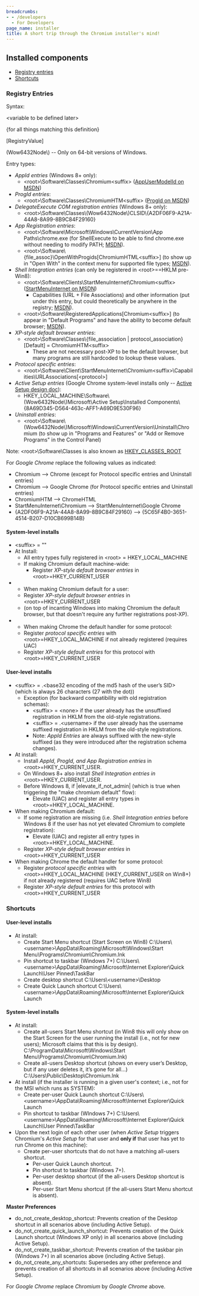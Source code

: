 ```yaml
---
breadcrumbs:
- - /developers
  - For Developers
page_name: installer
title: A short trip through the Chromium installer's mind!
---
```


## Installed components

*   [Registry entries](/developers/installer#reg)
*   [Shortcuts](/developers/installer#shortcuts)

### Registry Entries

Syntax:

&lt;variable to be defined later&gt;

{for all things matching this definition}

\[RegistryValue\]

(Wow6432Node\\) -- Only on 64-bit versions of Windows.

Entry types:

*   *AppId entries* (Windows 8+ only):
    *   &lt;root&gt;\\Software\\Classes\\Chromium&lt;suffix&gt;
                ([AppUserModelId on
                MSDN](http://msdn.microsoft.com/library/windows/desktop/dd378459.aspx))
*   *ProgId entries*:
    *   &lt;root&gt;\\Software\\Classes\\ChromiumHTM&lt;suffix&gt;
                ([ProgId on
                MSDN](http://msdn.microsoft.com/en-us/library/aa911706.aspx))
*   *DelegateExecute COM registration entries* (Windows 8+ only):
    *   &lt;root&gt;\\Software\\Classes\\(Wow6432Node\\)CLSID\\{A2DF06F9-A21A-44A8-8A99-8B9C84F29160}
*   *App Registration entries*:
    *   &lt;root&gt;\\Software\\Microsoft\\Windows\\CurrentVersion\\App
                Paths\\chrome.exe (for ShellExecute to be able to find
                chrome.exe without needing to modify PATH;
                [MSDN](http://msdn.microsoft.com/library/windows/desktop/ee872121.aspx#appPaths)).
    *   &lt;root&gt;\\Software\\{file_assoc}\\OpenWithProgids\[ChromiumHTML&lt;suffix&gt;\]
                (to show up in "Open With" in the context menu for supported
                file types;
                [MSDN](http://msdn.microsoft.com/library/bb166549.aspx)).
*   *Shell Integration entries* (can only be registered in
            &lt;root&gt;==HKLM pre-Win8):
    *   &lt;root&gt;\\Software\\Clients\\StartMenuInternet\\Chromium&lt;suffix&gt;
                ([StartMenuInternet on
                MSDN](http://msdn.microsoft.com/library/windows/desktop/dd203067.aspx#internet))
        *   Capabilities (URL + File Associations) and other information
                    (put under this entry, but could theoretically be anywhere
                    in the registry;
                    [MSDN](http://msdn.microsoft.com/library/windows/desktop/cc144154.aspx#registration)).
    *   &lt;root&gt;\\Software\\RegisteredApplications\[Chromium&lt;suffix&gt;\]
                (to appear in "Default Programs" and have the ability to become
                default browser;
                [MSDN](http://msdn.microsoft.com/library/windows/desktop/cc144154.aspx#RegisteredApplications)).
*   *XP-style default browser entries*:
    *   &lt;root&gt;\\Software\\Classes\\{file_association |
                protocol_association}\[Default\] = ChromiumHTM&lt;suffix&gt;
        *   These are not necessary post-XP to be the default browser,
                    but many programs are still hardcoded to lookup these
                    values.
*   *Protocol specific entries*:
    *   &lt;root&gt;\\Software\\Client\\StartMenuInternet\\Chromium&lt;suffix&gt;\\Capabilities\\URLAssociations\[&lt;protocol&gt;\]
*   *Active Setup entries* (Google Chrome system-level installs only --
            [Active Setup design
            doc](https://docs.google.com/a/google.com/document/d/1yQdG1wMDKi_lf0i8bk6P2_BWqudRb-ap6Y2C5f1RO2w/edit)):
    *   HKEY_LOCAL_MACHINE\\Software\\(Wow6432Node\\)Microsoft\\Active
                Setup\\Installed
                Components\\{8A69D345-D564-463c-AFF1-A69D9E530F96}
*   *Uninstall entries*:
    *   &lt;root&gt;\\Software\\(Wow6432Node\\)Microsoft\\Windows\\CurrentVersion\\Uninstall\\Chromium
                (to show up in "Programs and Features" or "Add or Remove
                Programs" in the Control Panel)

Note: &lt;root&gt;\\Software\\Classes is also known as
[HKEY_CLASSES_ROOT](http://msdn.microsoft.com/library/windows/desktop/ms724475.aspx)

For *Google Chrome* replace the following values as indicated:

*   Chromium --&gt; Chrome (except for Protocol specific entries and
            Uninstall entries)
*   Chromium --&gt; Google Chrome (for Protocol specific entries and
            Uninstall entries)
*   ChromiumHTM --&gt; ChromeHTML
*   StartMenuInternet\\Chromium --&gt; StartMenuInternet\\Google Chrome
*   {A2DF06F9-A21A-44A8-8A99-8B9C84F29160} --&gt;
            {5C65F4B0-3651-4514-B207-D10CB699B14B}

#### System-level installs

*   &lt;suffix&gt; = ""
*   At Install:
    *   All entry types fully registered in &lt;root&gt; =
                HKEY_LOCAL_MACHINE
    *   If making Chromium default machine-wide:
        *   Register *XP-style default browser entries* in
                    &lt;root&gt;=HKEY_CURRENT_USER
*   + When making Chromium default for a user:
    *   Register *XP-style default browser entries* in
                &lt;root&gt;=HKEY_CURRENT_USER
    *   (on top of incanting Windows into making Chromium the default
                browser, but that doesn't require any further registrations
                post-XP).
*   + When making Chrome the default handler for some protocol:
    *   Register *protocol specific entries* with
                &lt;root&gt;=HKEY_LOCAL_MACHINE if not already registered
                (requires UAC)
    *   Register *XP-style default entries* for this protocol with
                &lt;root&gt;=HKEY_CURRENT_USER

#### User-level installs

*   &lt;suffix&gt; = .&lt;base32 encoding of the md5 hash of the user’s
            SID&gt; (which is always 26 characters (27 with the dot))
    *   Exception (for backward compatibility with old registration
                schemas):
        *   &lt;suffix&gt; = &lt;none&gt; if the user already has the
                    unsuffixed registration in HKLM from the old-style
                    registrations.
        *   &lt;suffix&gt; = .&lt;username&gt; if the user already has
                    the username suffixed registration in HKLM from the
                    old-style registrations.
        *   Note: *AppId Entries* are always suffixed with the new-style
                    suffixed (as they were introduced after the registration
                    schema changes).
*   At install:
    *   Install *AppId, ProgId, and App Registration entries* in
                &lt;root&gt;=HKEY_CURRENT_USER.
    *   On Windows 8+ also install *Shell Integration entries in*
                &lt;root&gt;=HKEY_CURRENT_USER.
    *   Before Windows 8, if |elevate_if_not_admin| (which is true when
                triggering the "make chromium default" flow):
        *   Elevate (UAC) and register all entry types in
                    &lt;root&gt;=HKEY_LOCAL_MACHINE.
*   When making Chromium default:
    *   If some registration are missing (i.e. *Shell Integration
                entries* before Windows 8 if the user has not yet elevated
                Chromium to complete registration):
        *   Elevate (UAC) and register all entry types in
                    &lt;root&gt;=HKEY_LOCAL_MACHINE.
    *   Register *XP-style default browser entries* in
                &lt;root&gt;=HKEY_CURRENT_USER
*   When making Chrome the default handler for some protocol:
    *   Register *protocol specific entries* with
                &lt;root&gt;=HKEY_LOCAL_MACHINE (HKEY_CURRENT_USER on Win8+) if
                not already registered (requires UAC before Win8)
    *   Register *XP-style default entries* for this protocol with
                &lt;root&gt;=HKEY_CURRENT_USER

### Shortcuts

#### User-level installs

*   At install:
    *   Create Start Menu shortcut (Start Screen on Win8)
        C:\\Users\\&lt;username&gt;\\AppData\\Roaming\\Microsoft\\Windows\\Start
        Menu\\Programs\\Chromium\\Chromium.lnk
    *   Pin shortcut to taskbar (Windows 7+)
        C:\\Users\\&lt;username&gt;\\AppData\\Roaming\\Microsoft\\Internet
        Explorer\\Quick Launch\\User Pinned\\TaskBar
    *   Create desktop shortcut
        C:\\Users\\&lt;username&gt;\\Desktop
    *   Create Quick Launch shortcut
        C:\\Users\\&lt;username&gt;\\AppData\\Roaming\\Microsoft\\Internet
        Explorer\\Quick Launch

#### System-level installs

*   At install:
    *   Create all-users Start Menu shortcut (in Win8 this will only
                show on the Start Screen for the user running the install (i.e.,
                not for new users); Microsoft claims that this is by design).
        C:\\ProgramData\\Microsoft\\Windows\\Start
        Menu\\Programs\\Chromium\\Chromium.lnk)
    *   Create all-users Desktop shortcut (shows on every user’s
                Desktop, but if any user deletes it, it’s gone for all...)
        C:\\Users\\Public\\Desktop\\Chromium.lnk
*   At install (if the installer is running in a given user's context;
            i.e., not for the MSI which runs as SYSTEM):
    *   Create per-user Quick Launch shortcut
        C:\\Users\\&lt;username&gt;\\AppData\\Roaming\\Microsoft\\Internet
        Explorer\\Quick Launch
    *   Pin shortcut to taskbar (WIndows 7+)
        C:\\Users\\&lt;username&gt;\\AppData\\Roaming\\Microsoft\\Internet
        Explorer\\Quick Launch\\User Pinned\\TaskBar
*   Upon the next login of each other user (when *Active Setup* triggers
            Chromium's *Active Setup* for that user and **only if** that user
            has yet to run Chrome on this machine):
    *   Create per-user shortcuts that do not have a matching all-users
                shortcut.
        *   Per-user Quick Launch shortcut.
        *   Pin shortcut to taskbar (Windows 7+).
        *   Per-user desktop shortcut (if the all-users Desktop shortcut
                    is absent).
        *   Per-user Start Menu shortcut (if the all-users Start Menu
                    shortcut is absent).

**Master Preferences**

*   do_not_create_desktop_shortcut: Prevents creation of the Desktop
            shortcut in all scenarios above (including Active Setup).
*   do_not_create_quick_launch_shortcut: Prevents creation of the Quick
            Launch shortcut (Windows XP only) in all scenarios above (including
            Active Setup).
*   do_not_create_taskbar_shortcut: Prevents creation of the taskbar pin
            (Windows 7+) in all scenarios above (including Active Setup).
*   do_not_create_any_shortcuts: Supersedes any other preference and
            prevents creation of all shortcuts in all scenarios above (including
            Active Setup).

For *Google Chrome* replace *Chromium* by *Google Chrome* above.
